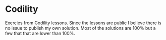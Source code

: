 # Codility
Exercies from Codility lessons. Since the lessons are public I believe there is no issue to publish my own solution. Most of the solutions are 100% but a few that that are lower than 100%.
